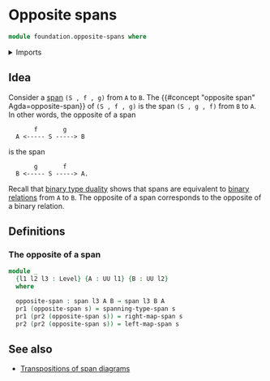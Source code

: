 # Opposite spans

```agda
module foundation.opposite-spans where
```

<details><summary>Imports</summary>

```agda
open import foundation.dependent-pair-types
open import foundation.spans
open import foundation.universe-levels
```

</details>

## Idea

Consider a [span](foundation.spans.md) `(S , f , g)` from `A` to `B`. The
{{#concept "opposite span" Agda=opposite-span}} of `(S , f , g)` is the span
`(S , g , f)` from `B` to `A`. In other words, the opposite of a span

```text
       f       g
  A <----- S -----> B
```

is the span

```text
       g       f
  B <----- S -----> A.
```

Recall that [binary type duality](foundation.binary-type-duality.md) shows that spans are equivalent to [binary relations](foundation.binary-relations.md) from `A` to `B`. The opposite of a span corresponds to the opposite of a binary relation.

## Definitions

### The opposite of a span

```agda
module _
  {l1 l2 l3 : Level} {A : UU l1} {B : UU l2}
  where

  opposite-span : span l3 A B → span l3 B A
  pr1 (opposite-span s) = spanning-type-span s
  pr1 (pr2 (opposite-span s)) = right-map-span s
  pr2 (pr2 (opposite-span s)) = left-map-span s
```

## See also

- [Transpositions of span diagrams](foundation.transposition-span-diagrams.md)
